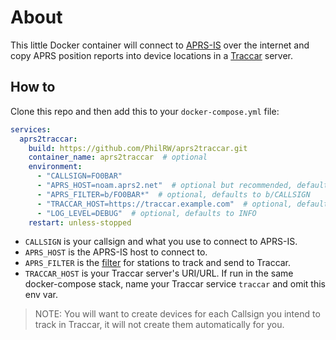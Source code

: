 # About

This little Docker container will connect to [APRS-IS](http://aprs-is.net/) over the internet and copy APRS position reports into device locations in a [Traccar](https://www.traccar.org/) server.

## How to

Clone this repo and then add this to your `docker-compose.yml` file:

```yaml
services:
  aprs2traccar:
    build: https://github.com/PhilRW/aprs2traccar.git
    container_name: aprs2traccar  # optional
    environment:
      - "CALLSIGN=FO0BAR"
      - "APRS_HOST=noam.aprs2.net"  # optional but recommended, defaults to rotate.aprs.net
      - "APRS_FILTER=b/FO0BAR*"  # optional, defaults to b/CALLSIGN
      - "TRACCAR_HOST=https://traccar.example.com"  # optional, defaults to http://traccar:8082
      - "LOG_LEVEL=DEBUG"  # optional, defaults to INFO
    restart: unless-stopped
  ```
  
  * `CALLSIGN` is your callsign and what you use to connect to APRS-IS.
  * `APRS_HOST` is the APRS-IS host to connect to.
  * `APRS_FILTER` is the [filter](http://aprs-is.net/javAPRSFilter.aspx) for stations to track and send to Traccar.
  * `TRACCAR_HOST` is your Traccar server's URI/URL. If run in the same docker-compose stack, name your Traccar service `traccar` and omit this env var.

> NOTE: You will want to create devices for each Callsign you intend to track in Traccar, it will not create them automatically for you.
